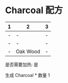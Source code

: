 # Charcoal 配方

|1|2|3|
|----|-----|-----|
|-|-|-|
|-|-|-|
|-|Oak Wood|-|

是否需要加热: 是

生成 Charcoal \* 数量 1

